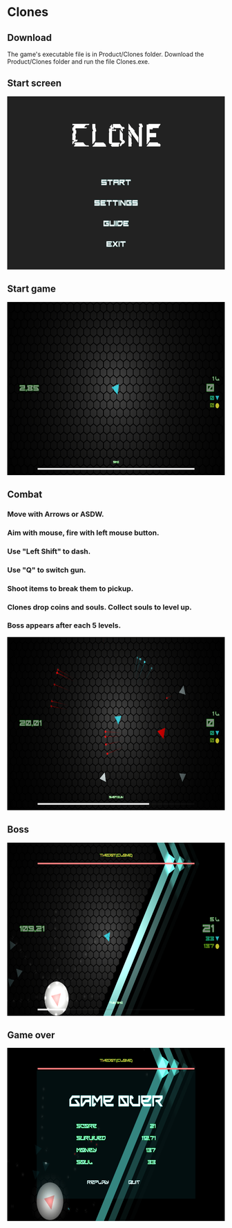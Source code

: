 # Clones
## Download
The game's executable file is in Product/Clones folder. Download the Product/Clones folder and run the file Clones.exe.

## Start screen
<img src="https://github.com/nshuan/Clones/blob/2000686b4487065659715508ea14e673293f34e4/Product/Screenshots/StartScreen.png" height="400" width="auto"/>

## Start game
<img src="https://github.com/nshuan/Clones/blob/0ebece803d9a9b246ced25715bc07afce3870050/Product/Screenshots/StartGame.png" height="400" width="auto"/>

## Combat
### Move with Arrows or ASDW.
### Aim with mouse, fire with left mouse button.
### Use "Left Shift" to dash.
### Use "Q" to switch gun.
### Shoot items to break them to pickup.
### Clones drop coins and souls. Collect souls to level up.
### Boss appears after each 5 levels.
<img src="https://github.com/nshuan/Clones/blob/0ebece803d9a9b246ced25715bc07afce3870050/Product/Screenshots/Combat.png" height="400" width="auto"/>

## Boss
<img src="https://github.com/nshuan/Clones/blob/0ebece803d9a9b246ced25715bc07afce3870050/Product/Screenshots/Boss.png" height="400" width="auto"/>

## Game over
<img src="https://github.com/nshuan/Clones/blob/0ebece803d9a9b246ced25715bc07afce3870050/Product/Screenshots/GameOver.png" height="400" width="auto"/>
